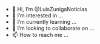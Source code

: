 - 👋 Hi, I’m @LuisZunigaNoticias
- 👀 I’m interested in ...
- 🌱 I’m currently learning ...
- 💞️ I’m looking to collaborate on ...
- 📫 How to reach me ...

<!---
LuisZunigaNoticias/LuisZunigaNoticias is a ✨ special ✨ repository because its `README.md` (this file) appears on your GitHub profile.
You can click the Preview link to take a look at your changes.
--->
